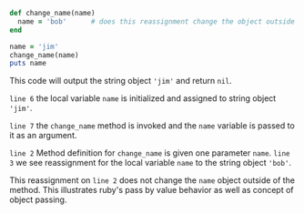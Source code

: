 ```ruby
def change_name(name)
  name = 'bob'      # does this reassignment change the object outside the method?
end

name = 'jim'
change_name(name)
puts name 
```
This code will output the string object `'jim'` and return `nil`.

`line 6` the local variable `name` is initialized and assigned to string object `'jim'`.

`line 7` the `change_name` method is invoked and the `name` variable is passed to it as an argument.

`line 2` Method definition for `change_name` is given one parameter `name`. `line 3` we see reassignment for the local variable `name` to the string object `'bob'`. 

This reassignment on `line 2` does not change the `name` object outside of the method. This illustrates ruby's pass by value behavior as well as concept of object passing. 